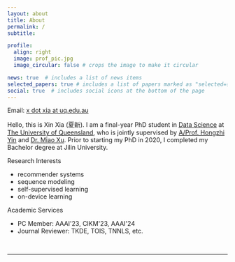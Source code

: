 ```yaml
---
layout: about
title: About
permalink: /
subtitle:

profile:
  align: right
  image: prof_pic.jpg
  image_circular: false # crops the image to make it circular

news: true  # includes a list of news items
selected_papers: true # includes a list of papers marked as "selected={true}"
social: true  # includes social icons at the bottom of the page
---
```

Email: <a href="mailto:x.xia@uq.edu.au">x dot xia at uq.edu.au</a> 

Hello, this is Xin Xia (夏新). I am a final-year PhD student in [Data Science](https://itee.uq.edu.au/data-science) at [The University of Queensland](https://www.uq.edu.au/), who is jointly supervised by [A/Prof. Hongzhi Yin](https://sites.google.com/view/hongzhi-yin/home) and [Dr. Miao Xu](https://researchers.uq.edu.au/researcher/26509). Prior to starting my PhD in 2020, I completed my Bachelor degree at Jilin University. 

Research Interests
+ recommender systems
+ sequence modeling
+ self-supervised learning
+ on-device learning

Academic Services
+ PC Member: AAAI'23, CIKM'23, AAAI'24
+ Journal Reviewer: TKDE, TOIS, TNNLS, etc.

<br>
<hr>
